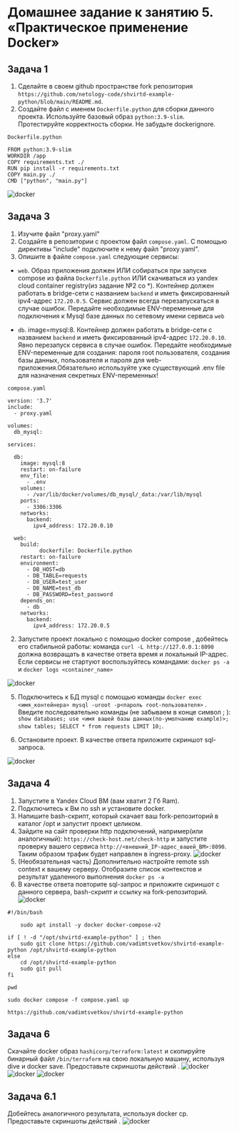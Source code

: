 # Домашнее задание к занятию 5. «Практическое применение Docker»

## Задача 1
1. Сделайте в своем github пространстве fork репозитория ```https://github.com/netology-code/shvirtd-example-python/blob/main/README.md```.   
2. Создайте файл с именем ```Dockerfile.python``` для сборки данного проекта. Используйте базовый образ ```python:3.9-slim```. Протестируйте корректность сборки. Не забудьте dockerignore.

```Dockerfile.python```
```
FROM python:3.9-slim
WORKDIR /app
COPY requirements.txt ./
RUN pip install -r requirements.txt
COPY main.py ./
CMD ["python", "main.py"]
```
![docker](https://github.com/vadimtsvetkov/-virt-04-docker-in-practice/blob/main/screenshots/Screenshot_1.png)

## Задача 3
1. Изучите файл "proxy.yaml"
2. Создайте в репозитории с проектом файл ```compose.yaml```. С помощью директивы "include" подключите к нему файл "proxy.yaml".
3. Опишите в файле ```compose.yaml``` следующие сервисы: 

- ```web```. Образ приложения должен ИЛИ собираться при запуске compose из файла ```Dockerfile.python``` ИЛИ скачиваться из yandex cloud container registry(из задание №2 со *). Контейнер должен работать в bridge-сети с названием ```backend``` и иметь фиксированный ipv4-адрес ```172.20.0.5```. Сервис должен всегда перезапускаться в случае ошибок.
Передайте необходимые ENV-переменные для подключения к Mysql базе данных по сетевому имени сервиса ```web``` 

- ```db```. image=mysql:8. Контейнер должен работать в bridge-сети с названием ```backend``` и иметь фиксированный ipv4-адрес ```172.20.0.10```. Явно перезапуск сервиса в случае ошибок. Передайте необходимые ENV-переменные для создания: пароля root пользователя, создания базы данных, пользователя и пароля для web-приложения.Обязательно используйте уже существующий .env file для назначения секретных ENV-переменных!

```compose.yaml```
```
version: '3.7'
include:
  - proxy.yaml

volumes:
  db_mysql:

services:

  db:
    image: mysql:8
    restart: on-failure
    env_file:
      - .env
    volumes:
      - /var/lib/docker/volumes/db_mysql/_data:/var/lib/mysql
    ports:
      - 3306:3306
    networks:
      backend:
        ipv4_address: 172.20.0.10

  web:
    build:
          dockerfile: Dockerfile.python
    restart: on-failure
    environment:
      - DB_HOST=db
      - DB_TABLE=requests
      - DB_USER=test_user
      - DB_NAME=test_db
      - DB_PASSWORD=test_password
    depends_on:
      - db
    networks:
      backend:
        ipv4_address: 172.20.0.5
```
2. Запустите проект локально с помощью docker compose , добейтесь его стабильной работы: команда ```curl -L http://127.0.0.1:8090``` должна возвращать в качестве ответа время и локальный IP-адрес. Если сервисы не стартуют воспользуйтесь командами: ```docker ps -a ``` и ```docker logs <container_name>```

![docker](https://github.com/vadimtsvetkov/-virt-04-docker-in-practice/blob/main/screenshots/Screenshot_2(fix).png)

5. Подключитесь к БД mysql с помощью команды ```docker exec <имя_контейнера> mysql -uroot -p<пароль root-пользователя>``` . Введите последовательно команды (не забываем в конце символ ; ): ```show databases; use <имя вашей базы данных(по-умолчанию example)>; show tables; SELECT * from requests LIMIT 10;```.

6. Остановите проект. В качестве ответа приложите скриншот sql-запроса.

![docker](https://github.com/vadimtsvetkov/-virt-04-docker-in-practice/blob/main/screenshots/Screenshot_3(fix).png)

## Задача 4
1. Запустите в Yandex Cloud ВМ (вам хватит 2 Гб Ram).
2. Подключитесь к Вм по ssh и установите docker.
3. Напишите bash-скрипт, который скачает ваш fork-репозиторий в каталог /opt и запустит проект целиком.
4. Зайдите на сайт проверки http подключений, например(или аналогичный): ```https://check-host.net/check-http``` и запустите проверку вашего сервиса ```http://<внешний_IP-адрес_вашей_ВМ>:8090```. Таким образом трафик будет направлен в ingress-proxy.
![docker](https://github.com/vadimtsvetkov/-virt-04-docker-in-practice/blob/main/screenshots/Screenshot_4.png)
6. (Необязательная часть) Дополнительно настройте remote ssh context к вашему серверу. Отобразите список контекстов и результат удаленного выполнения ```docker ps -a```
7. В качестве ответа повторите  sql-запрос и приложите скриншот с данного сервера, bash-скрипт и ссылку на fork-репозиторий.
![docker](https://github.com/vadimtsvetkov/-virt-04-docker-in-practice/blob/main/screenshots/Screenshot_5.png)

```
#!/bin/bash

    sudo apt install -y docker docker-compose-v2

if [ ! -d "/opt/shvirtd-example-python" ] ; then
    sudo git clone https://github.com/vadimtsvetkov/shvirtd-example-python /opt/shvirtd-example-python
else
    cd /opt/shvirtd-example-python
    sudo git pull
fi

pwd

sudo docker compose -f compose.yaml up
```
```https://github.com/vadimtsvetkov/shvirtd-example-python```
## Задача 6
Скачайте docker образ ```hashicorp/terraform:latest``` и скопируйте бинарный файл ```/bin/terraform``` на свою локальную машину, используя dive и docker save.
Предоставьте скриншоты  действий .
![docker](https://github.com/vadimtsvetkov/-virt-04-docker-in-practice/blob/main/screenshots/Screenshot_6.png)
![docker](https://github.com/vadimtsvetkov/-virt-04-docker-in-practice/blob/main/screenshots/Screenshot_7.png)
![docker](https://github.com/vadimtsvetkov/-virt-04-docker-in-practice/blob/main/screenshots/Screenshot_8.png)
## Задача 6.1
Добейтесь аналогичного результата, используя docker cp.  
Предоставьте скриншоты  действий .
![docker](https://github.com/vadimtsvetkov/-virt-04-docker-in-practice/blob/main/screenshots/Screenshot_9.png)

